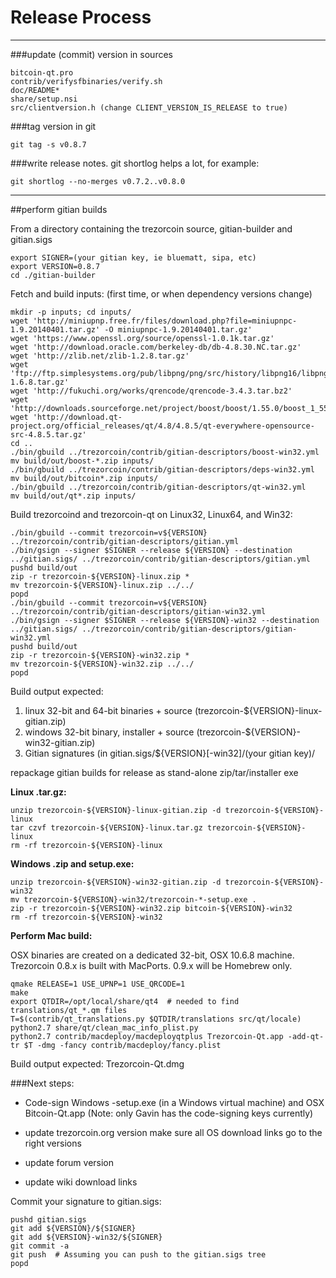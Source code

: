 Release Process
====================

* * *

###update (commit) version in sources


	bitcoin-qt.pro
	contrib/verifysfbinaries/verify.sh
	doc/README*
	share/setup.nsi
	src/clientversion.h (change CLIENT_VERSION_IS_RELEASE to true)

###tag version in git

	git tag -s v0.8.7

###write release notes. git shortlog helps a lot, for example:

	git shortlog --no-merges v0.7.2..v0.8.0

* * *

##perform gitian builds

 From a directory containing the trezorcoin source, gitian-builder and gitian.sigs
  
	export SIGNER=(your gitian key, ie bluematt, sipa, etc)
	export VERSION=0.8.7
	cd ./gitian-builder

 Fetch and build inputs: (first time, or when dependency versions change)

	mkdir -p inputs; cd inputs/
	wget 'http://miniupnp.free.fr/files/download.php?file=miniupnpc-1.9.20140401.tar.gz' -O miniupnpc-1.9.20140401.tar.gz'
	wget 'https://www.openssl.org/source/openssl-1.0.1k.tar.gz'
	wget 'http://download.oracle.com/berkeley-db/db-4.8.30.NC.tar.gz'
	wget 'http://zlib.net/zlib-1.2.8.tar.gz'
	wget 'ftp://ftp.simplesystems.org/pub/libpng/png/src/history/libpng16/libpng-1.6.8.tar.gz'
	wget 'http://fukuchi.org/works/qrencode/qrencode-3.4.3.tar.bz2'
	wget 'http://downloads.sourceforge.net/project/boost/boost/1.55.0/boost_1_55_0.tar.bz2'
	wget 'http://download.qt-project.org/official_releases/qt/4.8/4.8.5/qt-everywhere-opensource-src-4.8.5.tar.gz'
	cd ..
	./bin/gbuild ../trezorcoin/contrib/gitian-descriptors/boost-win32.yml
	mv build/out/boost-*.zip inputs/
	./bin/gbuild ../trezorcoin/contrib/gitian-descriptors/deps-win32.yml
	mv build/out/bitcoin*.zip inputs/
	./bin/gbuild ../trezorcoin/contrib/gitian-descriptors/qt-win32.yml
	mv build/out/qt*.zip inputs/

 Build trezorcoind and trezorcoin-qt on Linux32, Linux64, and Win32:
  
	./bin/gbuild --commit trezorcoin=v${VERSION} ../trezorcoin/contrib/gitian-descriptors/gitian.yml
	./bin/gsign --signer $SIGNER --release ${VERSION} --destination ../gitian.sigs/ ../trezorcoin/contrib/gitian-descriptors/gitian.yml
	pushd build/out
	zip -r trezorcoin-${VERSION}-linux.zip *
	mv trezorcoin-${VERSION}-linux.zip ../../
	popd
	./bin/gbuild --commit trezorcoin=v${VERSION} ../trezorcoin/contrib/gitian-descriptors/gitian-win32.yml
	./bin/gsign --signer $SIGNER --release ${VERSION}-win32 --destination ../gitian.sigs/ ../trezorcoin/contrib/gitian-descriptors/gitian-win32.yml
	pushd build/out
	zip -r trezorcoin-${VERSION}-win32.zip *
	mv trezorcoin-${VERSION}-win32.zip ../../
	popd

  Build output expected:

  1. linux 32-bit and 64-bit binaries + source (trezorcoin-${VERSION}-linux-gitian.zip)
  2. windows 32-bit binary, installer + source (trezorcoin-${VERSION}-win32-gitian.zip)
  3. Gitian signatures (in gitian.sigs/${VERSION}[-win32]/(your gitian key)/

repackage gitian builds for release as stand-alone zip/tar/installer exe

**Linux .tar.gz:**

	unzip trezorcoin-${VERSION}-linux-gitian.zip -d trezorcoin-${VERSION}-linux
	tar czvf trezorcoin-${VERSION}-linux.tar.gz trezorcoin-${VERSION}-linux
	rm -rf trezorcoin-${VERSION}-linux

**Windows .zip and setup.exe:**

	unzip trezorcoin-${VERSION}-win32-gitian.zip -d trezorcoin-${VERSION}-win32
	mv trezorcoin-${VERSION}-win32/trezorcoin-*-setup.exe .
	zip -r trezorcoin-${VERSION}-win32.zip bitcoin-${VERSION}-win32
	rm -rf trezorcoin-${VERSION}-win32

**Perform Mac build:**

  OSX binaries are created on a dedicated 32-bit, OSX 10.6.8 machine.
  Trezorcoin 0.8.x is built with MacPorts.  0.9.x will be Homebrew only.

	qmake RELEASE=1 USE_UPNP=1 USE_QRCODE=1
	make
	export QTDIR=/opt/local/share/qt4  # needed to find translations/qt_*.qm files
	T=$(contrib/qt_translations.py $QTDIR/translations src/qt/locale)
	python2.7 share/qt/clean_mac_info_plist.py
	python2.7 contrib/macdeploy/macdeployqtplus Trezorcoin-Qt.app -add-qt-tr $T -dmg -fancy contrib/macdeploy/fancy.plist

 Build output expected: Trezorcoin-Qt.dmg

###Next steps:

* Code-sign Windows -setup.exe (in a Windows virtual machine) and
  OSX Bitcoin-Qt.app (Note: only Gavin has the code-signing keys currently)

* update trezorcoin.org version
  make sure all OS download links go to the right versions

* update forum version

* update wiki download links

Commit your signature to gitian.sigs:

	pushd gitian.sigs
	git add ${VERSION}/${SIGNER}
	git add ${VERSION}-win32/${SIGNER}
	git commit -a
	git push  # Assuming you can push to the gitian.sigs tree
	popd

